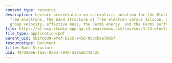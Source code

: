 ```yaml
---
content_type: resource
description: Lecture presentation on an explicit solution for the Bloch orbitals,
  free electrons, the band structure of free electron versus silicon, band edges,
  group velocity, effective mass, the Fermi energy, and the Fermi surface.
file: https://ol-ocw-studio-app-qa.s3.amazonaws.com/courses/3-23-electrical-optical-and-magnetic-properties-of-materials-fall-2007/49728ee6fbac8503c94b5a9aab74242c_lec9.pdf
file_type: application/pdf
parent_uid: 5b1fc039-9fef-b255-e45d-0bccbea70b5f
resourcetype: Document
title: Band Structure
uid: 49728ee6-fbac-8503-c94b-5a9aab74242c
---
```

